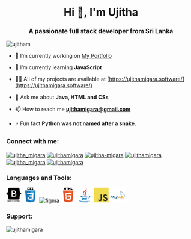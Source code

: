 <h1 align="center">Hi 👋, I'm Ujitha</h1>
<h3 align="center">A passionate full stack developer from Sri Lanka</h3>

<p align="left"> <img src="https://komarev.com/ghpvc/?username=ujitham&label=Profile%20views&color=0e75b6&style=flat" alt="ujitham" /> </p>

- 🔭 I’m currently working on [My Portfolio](https://github.com/UjithaM/MyPortfolio)

- 🌱 I’m currently learning **JavaScript**

- 👨‍💻 All of my projects are available at [https://ujithamigara.software/](https://ujithamigara.software/)

- 💬 Ask me about **Java, HTML and CSs**

- 📫 How to reach me **ujithamigara@gmail.com**

- ⚡ Fun fact **Python was not named after a snake.**

<h3 align="left">Connect with me:</h3>
<p align="left">
<a href="https://twitter.com/ujitha_migara" target="blank"><img align="center" src="https://raw.githubusercontent.com/rahuldkjain/github-profile-readme-generator/master/src/images/icons/Social/twitter.svg" alt="ujitha_migara" height="30" width="40" /></a>
<a href="https://linkedin.com/in/ujithamigara" target="blank"><img align="center" src="https://raw.githubusercontent.com/rahuldkjain/github-profile-readme-generator/master/src/images/icons/Social/linked-in-alt.svg" alt="ujithamigara" height="30" width="40" /></a>
<a href="https://stackoverflow.com/users/21125899" target="blank"><img align="center" src="https://raw.githubusercontent.com/rahuldkjain/github-profile-readme-generator/master/src/images/icons/Social/stack-overflow.svg" alt="ujitha-migara" height="30" width="40" /></a>
<a href="https://fb.com/ujithamigara" target="blank"><img align="center" src="https://raw.githubusercontent.com/rahuldkjain/github-profile-readme-generator/master/src/images/icons/Social/facebook.svg" alt="ujithamigara" height="30" width="40" /></a>
<a href="https://instagram.com/ujitha_migara" target="blank"><img align="center" src="https://raw.githubusercontent.com/rahuldkjain/github-profile-readme-generator/master/src/images/icons/Social/instagram.svg" alt="ujitha_migara" height="30" width="40" /></a>
<a href="https://www.hackerrank.com/ujithamigara" target="blank"><img align="center" src="https://raw.githubusercontent.com/rahuldkjain/github-profile-readme-generator/master/src/images/icons/Social/hackerrank.svg" alt="ujithamigara" height="30" width="40" /></a>
</p>

<h3 align="left">Languages and Tools:</h3>
<p align="left"> <a href="https://getbootstrap.com" target="_blank" rel="noreferrer"> <img src="https://raw.githubusercontent.com/devicons/devicon/master/icons/bootstrap/bootstrap-plain-wordmark.svg" alt="bootstrap" width="40" height="40"/> </a> <a href="https://www.w3schools.com/css/" target="_blank" rel="noreferrer"> <img src="https://raw.githubusercontent.com/devicons/devicon/master/icons/css3/css3-original-wordmark.svg" alt="css3" width="40" height="40"/> </a> <a href="https://www.figma.com/" target="_blank" rel="noreferrer"> <img src="https://www.vectorlogo.zone/logos/figma/figma-icon.svg" alt="figma" width="40" height="40"/> </a> <a href="https://www.w3.org/html/" target="_blank" rel="noreferrer"> <img src="https://raw.githubusercontent.com/devicons/devicon/master/icons/html5/html5-original-wordmark.svg" alt="html5" width="40" height="40"/> </a> <a href="https://www.java.com" target="_blank" rel="noreferrer"> <img src="https://raw.githubusercontent.com/devicons/devicon/master/icons/java/java-original.svg" alt="java" width="40" height="40"/> </a> <a href="https://developer.mozilla.org/en-US/docs/Web/JavaScript" target="_blank" rel="noreferrer"> <img src="https://raw.githubusercontent.com/devicons/devicon/master/icons/javascript/javascript-original.svg" alt="javascript" width="40" height="40"/> </a> <a href="https://www.mysql.com/" target="_blank" rel="noreferrer"> <img src="https://raw.githubusercontent.com/devicons/devicon/master/icons/mysql/mysql-original-wordmark.svg" alt="mysql" width="40" height="40"/> </a> </p>

<h3 align="left">Support:</h3>
<p><a href="https://www.buymeacoffee.com/ujithamigara"> <img align="left" src="https://cdn.buymeacoffee.com/buttons/v2/default-yellow.png" height="50" width="210" alt="ujithamigara" /></a></p><br><br>
